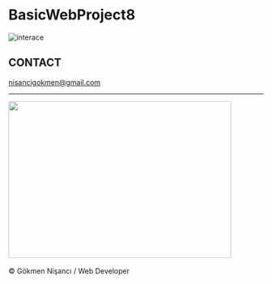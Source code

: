 # BasicWebProject8

![interace](https://user-images.githubusercontent.com/91744618/137600656-ce72407a-5316-49ab-bf28-9940b7895062.png)


<h2> CONTACT </h2>
<a href = "http://www.gmail.com" > nisancigokmen@gmail.com</a> <br>
<hr>
<div>
<img src="https://media1.giphy.com/media/wvQIqJyNBOCjK/giphy.gif?cid=ecf05e4765e1xflmyjpltstg9ns4hfjka1pnhlstb7norodn&rid=giphy.gif&ct=g" width="440px" height="310px">
  
  
  
  

  

</div><br>
&copy; Gökmen Nişancı / Web Developer
